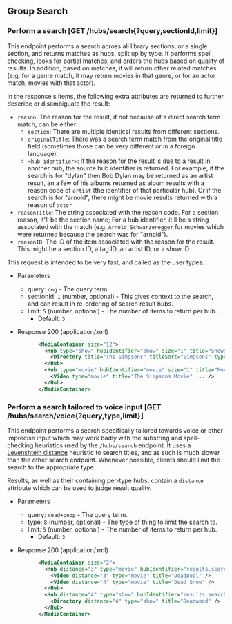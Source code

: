 ## Group Search

### Perform a search [GET /hubs/search{?query,sectionId,limit}]

This endpoint performs a search across all library sections, or a single section, and returns matches as hubs, split up by type. It performs spell checking, looks for partial matches, and orders the hubs based on quality of results. In addition, based on matches, it will return other related matches (e.g. for a genre match, it may return movies in that genre, or for an actor match, movies with that actor).

In the response's items, the following extra attributes are returned to further describe or disambiguate the result:

- `reason`: The reason for the result, if not because of a direct search term match; can be either:
  - `section`: There are multiple identical results from different sections.
  - `originalTitle`: There was a search term match from the original title field (sometimes those can be very different or in a foreign language).
  - `<hub identifier>`: If the reason for the result is due to a result in another hub, the source hub identifier is returned. For example, if the search is for "dylan" then Bob Dylan may be returned as an artist result, an a few of his albums returned as album results with a reason code of `artist` (the identifier of that particular hub). Or if the search is for "arnold", there might be movie results returned with a reason of `actor`
- `reasonTitle`: The string associated with the reason code. For a section reason, it'll be the section name; For a hub identifier, it'll be a string associated with the match (e.g. `Arnold Schwarzenegger` for movies which were returned because the search was for "arnold").
- `reasonID`: The ID of the item associated with the reason for the result. This might be a section ID, a tag ID, an artist ID, or a show ID.

This request is intended to be very fast, and called as the user types.

+ Parameters
    + query: `dog` - The query term.
    + sectionId: `1` (number, optional) - This gives context to the search, and can result in re-ordering of search result hubs.
    + limit: `5` (number, optional) - The number of items to return per hub.
    	+ Default: `3`

+ Response 200 (application/xml)
```xml
          <MediaContainer size="12">
            <Hub type="show" hubIdentifier="show" size="1" title="Shows" more="0">
              <Directory title="The Simpsons" titleSort="Simpsons" type="show" ... />
            </Hub>
            <Hub type="movie" hubIdentifier="movie" size="1" title="Movies" more="0">
              <Video type="movie" title="The Simpsons Movie" ... />
            </Hub>
          </MediaContainer>
```
### Perform a search tailored to voice input [GET /hubs/search/voice{?query,type,limit}]

This endpoint performs a search specifically tailored towards voice or other imprecise input which may work badly with the substring and spell-checking heuristics used by the `/hubs/search` endpoint. It uses a [Levenshtein distance](https://en.wikipedia.org/wiki/Levenshtein_distance) heuristic to search titles, and as such is much slower than the other search endpoint. Whenever possible, clients should limit the search to the appropriate type.

Results, as well as their containing per-type hubs, contain a `distance` attribute which can be used to judge result quality.

+ Parameters
    + query: `dead+poop` - The query term.
    + type: `8` (number, optional) - The type of thing to limit the search to.
    + limit: `5` (number, optional) - The number of items to return per hub.
    	+ Default: `3`

+ Response 200 (application/xml)
```xml
          <MediaContainer size="2">
            <Hub distance="3" type="movie" hubIdentifier="results.search.1" size="2" title="movie">
              <Video distance="3" type="movie" title="Deadpool" />
              <Video distance="4" type="movie" title="Dead Snow" />
            </Hub>
            <Hub distance="4" type="show" hubIdentifier="results.search.2" size="1" title="show">
              <Directory distance="4" type="show" title="Deadwood" />
            </Hub>
          </MediaContainer>
```